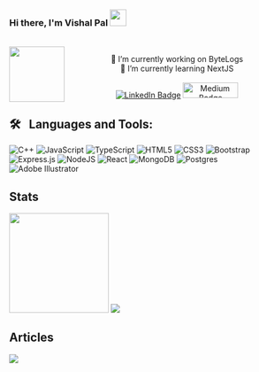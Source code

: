 ###  Hi there, I'm Vishal Pal <img src="https://media.giphy.com/media/hvRJCLFzcasrR4ia7z/giphy.gif" width="30"/>
<!--
**Vishalqw78/vishalqw78** is a ✨ _special_ ✨ repository because its `README.md` (this file) appears on your GitHub profile.

Here are some ideas to get you started:

- 🔭 I’m currently working on ...
- 🌱 I’m currently learning ...
- 👯 I’m looking to collaborate on ...
- 🤔 I’m looking for help with ...
- 💬 Ask me about ...
- 📫 How to reach me: ...
- 😄 Pronouns: ...
- ⚡ Fun fact: ...
-->
<br>
<img align="left" width="100" height="100" src="https://media.giphy.com/media/M9gbBd9nbDrOTu1Mqx/giphy.gif">
<p align=center>
🔭 I’m currently working on ByteLogs<br>
🌱 I’m currently learning NextJS
  <br>
  <br>
<a href="https://www.linkedin.com/in/vishalqw78"><img src="https://img.shields.io/badge/LinkedIn-blue?style=for-the-badge&logo=linkedin&logoColor=white" alt="LinkedIn Badge"></a>
<a href="https://medium.com/@vishalqw78"><img height=28 width=100 src="https://img.shields.io/badge/Medium-12100E?logo=medium&logoColor=white" alt="Medium Badge"></a>
</p>



## 🛠 &nbsp; Languages and Tools:
![C++](https://img.shields.io/badge/c++-%2300599C.svg?style=for-the-badge&logo=c%2B%2B&logoColor=white) ![JavaScript](https://img.shields.io/badge/javascript-%23323330.svg?style=for-the-badge&logo=javascript&logoColor=%23F7DF1E) ![TypeScript](https://img.shields.io/badge/typescript-%23007ACC.svg?style=for-the-badge&logo=typescript&logoColor=white) ![HTML5](https://img.shields.io/badge/html5-%23E34F26.svg?style=for-the-badge&logo=html5&logoColor=white) ![CSS3](https://img.shields.io/badge/css3-%231572B6.svg?style=for-the-badge&logo=css3&logoColor=white) ![Bootstrap](https://img.shields.io/badge/bootstrap-%23563D7C.svg?style=for-the-badge&logo=bootstrap&logoColor=white) ![Express.js](https://img.shields.io/badge/express.js-%23404d59.svg?style=for-the-badge&logo=express&logoColor=%2361DAFB) ![NodeJS](https://img.shields.io/badge/node.js-6DA55F?style=for-the-badge&logo=node.js&logoColor=white) ![React](https://img.shields.io/badge/react-%2320232a.svg?style=for-the-badge&logo=react&logoColor=%2361DAFB) ![MongoDB](https://img.shields.io/badge/MongoDB-%234ea94b.svg?style=for-the-badge&logo=mongodb&logoColor=white) ![Postgres](https://img.shields.io/badge/postgres-%23316192.svg?style=for-the-badge&logo=postgresql&logoColor=white) ![Adobe Illustrator](https://img.shields.io/badge/adobeillustrator-%23FF9A00.svg?style=for-the-badge&logo=adobeillustrator&logoColor=white)


## Stats

<img height="180em" src="https://github-profile-summary-cards.vercel.app/api/cards/profile-details?username=vishalqw78&theme=dracula" />
  <img src="https://github-readme-stats.vercel.app/api/top-langs/?username=vishalqw78&theme=dark&hide_border=false&include_all_commits=false&count_private=false&layout=compact"/>


## Articles 
<a href="https://github-blog-cards.vercel.app/blog?username=vishalqw78&blogname=medium&theme=github_dark"/>
<img src="https://github-blog-cards.vercel.app/blog?username=vishalqw78&blogname=medium&theme=github_dark"/>
</a>
